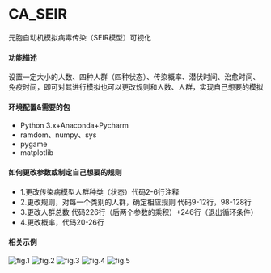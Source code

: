 # CA_SEIR
元胞自动机模拟病毒传染（SEIR模型）可视化
#### 功能描述
设置一定大小的人数、四种人群（四种状态）、传染概率、潜伏时间、治愈时间、免疫时间，即可对其进行模拟也可以更改规则和人数、人群，实现自己想要的模拟

#### 环境配置&需要的包
* Python 3.x+Anaconda+Pycharm
* ramdom、numpy、sys
* pygame
* matplotlib

#### 如何更改参数或制定自己想要的规则
- 1.更改传染病模型人群种类（状态）代码2-6行注释
- 2.更改规则，对每一个类别的人群，确定相应规则 代码9-12行，98-128行
- 3.更改人群总数 代码226行（后两个参数的乘积）+246行（退出循环条件）
- 4.更改概率，代码20-26行

#### 相关示例



![fig.1](https://github.com/Windxy/CA_SEIR/blob/image/1.png)
![fig.2](https://github.com/Windxy/CA_SEIR/blob/image/2.png)
![fig.3](https://github.com/Windxy/CA_SEIR/blob/image/3.png)
![fig.4](https://github.com/Windxy/CA_SEIR/blob/image/4.png)
![fig.5](https://github.com/Windxy/CA_SEIR/blob/image/5.png)
